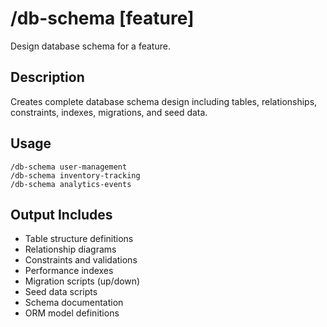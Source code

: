 # /db-schema [feature]

Design database schema for a feature.

## Description
Creates complete database schema design including tables, relationships, constraints, indexes, migrations, and seed data.

## Usage
```
/db-schema user-management
/db-schema inventory-tracking
/db-schema analytics-events
```

## Output Includes
- Table structure definitions
- Relationship diagrams
- Constraints and validations
- Performance indexes
- Migration scripts (up/down)
- Seed data scripts
- Schema documentation
- ORM model definitions
